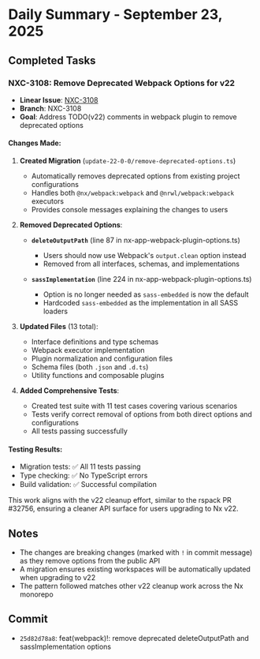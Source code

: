 # Daily Summary - September 23, 2025

## Completed Tasks

### NXC-3108: Remove Deprecated Webpack Options for v22
- **Linear Issue**: [NXC-3108](https://linear.app/nxdev/issue/NXC-3108)
- **Branch**: NXC-3108
- **Goal**: Address TODO(v22) comments in webpack plugin to remove deprecated options

#### Changes Made:
1. **Created Migration** (`update-22-0-0/remove-deprecated-options.ts`)
   - Automatically removes deprecated options from existing project configurations
   - Handles both `@nx/webpack:webpack` and `@nrwl/webpack:webpack` executors
   - Provides console messages explaining the changes to users

2. **Removed Deprecated Options**:
   - **`deleteOutputPath`** (line 87 in nx-app-webpack-plugin-options.ts)
     - Users should now use Webpack's `output.clean` option instead
     - Removed from all interfaces, schemas, and implementations

   - **`sassImplementation`** (line 224 in nx-app-webpack-plugin-options.ts)
     - Option is no longer needed as `sass-embedded` is now the default
     - Hardcoded `sass-embedded` as the implementation in all SASS loaders

3. **Updated Files** (13 total):
   - Interface definitions and type schemas
   - Webpack executor implementation
   - Plugin normalization and configuration files
   - Schema files (both `.json` and `.d.ts`)
   - Utility functions and composable plugins

4. **Added Comprehensive Tests**:
   - Created test suite with 11 test cases covering various scenarios
   - Tests verify correct removal of options from both direct options and configurations
   - All tests passing successfully

#### Testing Results:
- Migration tests: ✅ All 11 tests passing
- Type checking: ✅ No TypeScript errors
- Build validation: ✅ Successful compilation

This work aligns with the v22 cleanup effort, similar to the rspack PR #32756, ensuring a cleaner API surface for users upgrading to Nx v22.

## Notes
- The changes are breaking changes (marked with `!` in commit message) as they remove options from the public API
- A migration ensures existing workspaces will be automatically updated when upgrading to v22
- The pattern followed matches other v22 cleanup work across the Nx monorepo

## Commit
- `25d82d78a8`: feat(webpack)!: remove deprecated deleteOutputPath and sassImplementation options